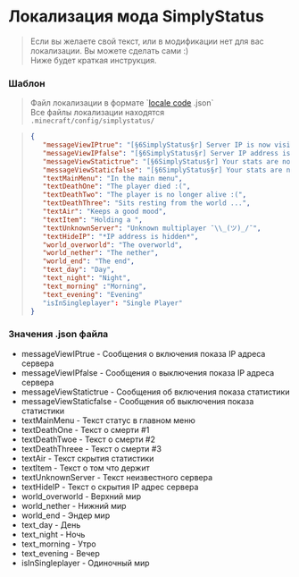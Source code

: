 # Локализация мода SimplyStatus
> Если вы желаете свой текст, или в модификации нет для вас локализации. Вы можете сделать сами :)
> <br> Ниже будет краткая инструкция.
### Шаблон
> Файл локализации в формате \`[locale code](https://minecraft.fandom.com/wiki/Language#Languages) .json\`
> <br> Все файлы локализации находятся `.minecraft/config/simplystatus/`

> ```json
> {
>    "messageViewIPtrue": "[§6SimplyStatus§r] Server IP is now visible!",
>    "messageViewIPfalse": "[§6SimplyStatus§r] Server IP address is now hidden!",
>    "messageViewStatictrue": "[§6SimplyStatus§r] Your stats are now visible!",
>    "messageViewStaticfalse": "[§6SimplyStatus§r] Your stats are now hidden!",
>    "textMainMenu": "In the main menu",
>    "textDeathOne": "The player died :(",
>    "textDeathTwo": "The player is no longer alive :(",
>    "textDeathThree": "Sits resting from the world ...",
>    "textAir": "Keeps a good mood",
>    "textItem": "Holding a ",
>    "textUnknownServer": "Unknown multiplayer ¯\\_(ツ)_/¯",
>    "textHideIP": "*IP address is hidden*",
>    "world_overworld": "The overworld",
>    "world_nether": "The nether",
>    "world_end": "The end",
>    "text_day": "Day",
>    "text_night": "Night",
>    "text_morning" :"Morning",
>    "text_evening": "Evening"
>    "isInSingleplayer": "Single Player"
> }
> ```

### Значения .json файла
* messageViewIPtrue - Сообщения о включения показа IP адреса сервера
* messageViewIPfalse - Сообщения о выключения показа IP адреса сервера
* messageViewStatictrue - Сообщения об включения показа статистики
* messageViewStaticfalse - Сообщения об выключения показа статистики
* textMainMenu - Текст статус в главном меню
* textDeathOne - Текст о смерти #1
* textDeathTwoe - Текст о смерти #2
* textDeathThreee - Текст о смерти #3
* textAir - Текст скрытия статистики
* textItem - Текст о том что держит
* textUnknownServer - Текст неизвестного сервера
* textHideIP - Текст о скрытия IP адрес сервера
* world_overworld - Верхний мир
* world_nether - Нижний мир
* world_end - Эндер мир
* text_day - День
* text_night - Ночь
* text_morning - Утро
* text_evening - Вечер
* isInSingleplayer - Одиночный мир
